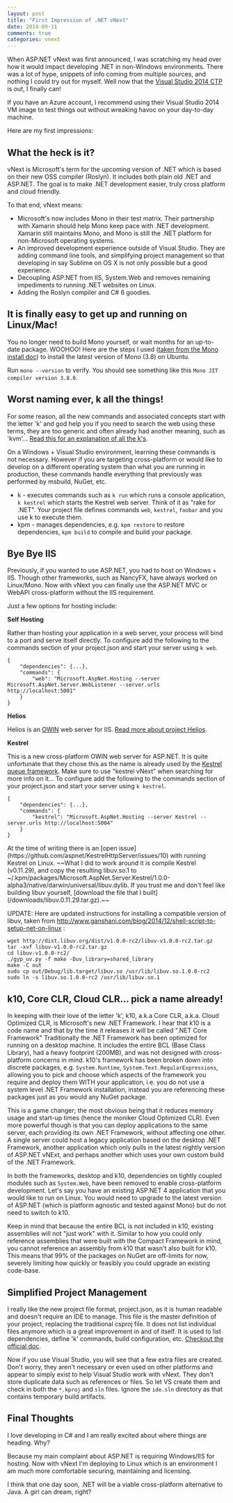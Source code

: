 ```yaml
---
layout: post
title: "First Impression of .NET vNext"
date: 2014-09-11
comments: true
categories: vnext
---
```


When ASP.NET vNext was first announced, I was scratching my head over how it would impact developing .NET in non-Windows environments. There was a lot of hype, snippets of info coming from multiple sources, and nothing I could try out for myself. Well now that the [Visual Studio 2014 CTP](http://www.visualstudio.com/en-us/downloads/visual-studio-14-ctp-vs.aspx) is out, I finally can! 

<aside>If you have an Azure account, I recommend using their Visual Studio 2014 VM image to test things out without wreaking havoc on your day-to-day machine.</aside>

Here are my first impressions:

## What the heck is it? ##
vNext is Microsoft's term for the upcoming version of .NET which is based on their new OSS compiler (Roslyn). It includes both plain old .NET and ASP.NET. The goal is to make .NET development easier, truly cross platform and cloud friendly.

To that end, vNext means:

* Microsoft's now includes Mono in their test matrix. Their partnership with Xamarin should help Mono keep pace with .NET development. Xamarin still maintains Mono, and Mono is still the .NET platform for non-Microsoft operating systems.
* An improved development experience outside of Visual Studio. They are adding command line tools, and simplifying project management so that developing in say Sublime on OS X is not only possible but a good experience.
* Decoupling ASP.NET from IIS, System.Web and removes remaining impediments to running .NET websites on Linux.
* Adding the Roslyn compiler and C# 6 goodies.

## It is finally easy to get up and running on Linux/Mac! ##

You no longer need to build Mono yourself, or wait months for an up-to-date package. WOOHOO! Here are the steps I used ([taken from the Mono install doc](http://www.mono-project.com/docs/getting-started/install/linux/)) to install the latest version of Mono (3.8) on Ubuntu.

<script src="https://gist.github.com/carolynvs/4520736f6017ca252a44.js"></script>

Run `mono --version` to verify. You should see something like this `Mono JIT compiler version 3.8.0`.

## Worst naming ever, k all the things! ##

For some reason, all the new commands and associated concepts start with the letter 'k' and god help you if you need to search the web using these terms, they are too generic and often already had another meaning, such as 'kvm'... [Read this for an explanation of all the k's](http://weblogs.asp.net/imranbaloch/k-kvm-kpm-klr-kre-in-asp-net-vnext). 

On a Windows + Visual Studio environment, learning these commands is not necessary. However if you are targeting cross-platform or would like to develop on a different operating system than what you are running in production, these commands handle everything that previously was performed by msbuild, NuGet, etc.

* k - executes commands such as `k run` which runs a console application, `k kestrel` which starts the Kestrel web server. Think of it as "rake for .NET". Your project file defines commands `web`, `kestrel`, `foobar` and you use k to execute them.
* kpm - manages dependencies, e.g. `kpm restore` to restore dependencies, `kpm build` to compile and build your package.

## Bye Bye IIS ##
Previously, if you wanted to use ASP.NET, you had to host on Windows + IIS. Though other frameworks, such as NancyFX, have always worked on Linux/Mono. Now with vNext you can finally use the ASP.NET MVC or WebAPI cross-platform without the IIS requirement.

Just a few options for hosting include:

**Self Hosting**

Rather than hosting your application in a web server, your process will bind to a port and serve itself directly. To configure add the following to the commands section of your project.json and start your server using `k web`.

    {
        "dependencies": {...},
        "commands": {
            "web": "Microsoft.AspNet.Hosting --server Microsoft.AspNet.Server.WebListener --server.urls http://localhost:5001"
        }
    }

**Helios**

Helios is an [OWIN](http://owin.org/) web server for IIS. [Read more about project Helios](http://blogs.msdn.com/b/webdev/archive/2014/02/18/introducing-asp-net-project-helios.aspx).

**Kestrel**

This is a new cross-platform OWIN web server for ASP.NET. It is quite unfortunate that they chose this as the name is already used by the [Kestrel queue framework](https://github.com/twitter/kestrel). Make sure to use "kestrel vNext" when searching for more info on it... To configure add the following to the commands section of your project.json and start your server using `k kestrel`.

    {
        "dependencies": {...},
        "commands": {
            "kestrel": "Microsoft.AspNet.Hosting --server Kestrel --server.urls http://localhost:5004"
        }
    }

<aside>At the time of writing there is an [open issue](https://github.com/aspnet/KestrelHttpServer/issues/10) with running Kestrel on Linux. ~~What I did to work around it is compile Kestrel (v0.11.29), and copy the resulting libuv.so.1 to ~/.kpm/packages/Microsoft.AspNet.Server.Kestrel/1.0.0-alpha3/native/darwin/universal/libuv.dylib. If you trust me and don't feel like building libuv yourself, [download the file that I built](/downloads/libuv.0.11.29.tar.gz).~~

UPDATE: Here are updated instructions for installing a compatible version of libuv, taken from http://www.ganshani.com/blog/2014/12/shell-script-to-setup-net-on-linux :

    wget http://dist.libuv.org/dist/v1.0.0-rc2/libuv-v1.0.0-rc2.tar.gz
    tar -xvf libuv-v1.0.0-rc2.tar.gz
    cd libuv-v1.0.0-rc2/
    ./gyp_uv.py -f make -Duv_library=shared_library
    make -C out
    sudo cp out/Debug/lib.target/libuv.so /usr/lib/libuv.so.1.0.0-rc2
    sudo ln -s libuv.so.1.0.0-rc2 /usr/lib/libuv.so.1
</aside>

## k10, Core CLR, Cloud CLR... pick a name already! ##
In keeping with their love of the letter 'k', k10, a.k.a Core CLR, a.k.a. Cloud Optimized CLR, is Microsoft's new .NET Framework. I hear that k10 is a code name and that by the time it releases it will be called ".NET Core Framework" Traditionally the .NET Framework has been optimized for running on a desktop machine. It includes the entire BCL (Base Class Library), had a heavy footprint (200MB), and was not designed with cross-platform concerns in mind. k10's framework has been broken down into discrete packages, e.g. `System.Runtime`, `System.Text.RegularExpressions`, allowing you to pick and choose which aspects of the framework you require and deploy them WITH your application, i.e. you do not use a system level .NET Framework installation, instead you are referencing these packages just as you would any NuGet package.

This is a game changer; the most obvious being that it reduces memory usage and start-up times (hence the moniker Cloud Optimized CLR). Even more powerful though is that you can deploy applications to the same server, each providing its own .NET Framework, without affecting one other. A single server could host a legacy application based on the desktop .NET Framework, another application which only pulls in the latest nightly version of ASP.NET vNExt, and perhaps another which uses your own custom build of the .NET Framework.

In both the frameworks, desktop and k10, dependencies on tightly coupled modules such as `System.Web`, have been removed to enable cross-platform development. Let's say you have an existing ASP.NET 4 application that you would like to run on Linux. You would need to upgrade to the latest version of ASP.NET (which is platform agnostic and tested against Mono) but do not need to switch to k10.

Keep in mind that because the entire BCL is not included in k10, existing assemblies will not "just work" with it. Similar to how you could only reference assemblies that were built with the Compact Framework in mind, you cannot reference an assembly from k10 that wasn't also built for k10. This means that 99% of the packages on NuGet are off-limits for now, severely limiting how quickly or feasibly you could upgrade an existing code-base.

## Simplified Project Management ##
I really like the new project file format, project.json, as it is human readable and doesn't require an IDE to manage. This file is the master definition of your project, replacing the traditional csproj file. It does not list individual files anymore which is a great improvement in and of itself. It is used to list dependencies, define 'k' commands, build configuration, etc. [Checkout the official doc](https://github.com/aspnet/Home/wiki/Project.json-file).

<script src="https://gist.github.com/carolynvs/f9d1a4b4f09542778bf8.js"></script>

Now if you use Visual Studio, you will see that a few extra files are created. Don't worry, they aren't necessary or even used on other platforms and appear to simply exist to help Visual Studio work with vNext. They don't store duplicate data such as references or files. So let VS create them and check in both the `*.kproj` and `sln` files. Ignore the `ide.sln` directory as that contains temporary build artifacts.

## Final Thoughts ##
I love developing in C# and I am really excited about where things are heading. Why?

Because my main complaint about ASP.NET is requiring Windows/IIS for hosting.  Now with vNext I'm deploying to Linux which is an environment I am much more comfortable securing, maintaining and licensing. 

I think that one day soon, .NET will be a viable cross-platform alternative to Java. A girl can dream, right?

